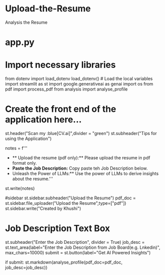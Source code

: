 # Upload-the-Resume
Analysis the Resume
# app.py
# Import necessary libraries

from dotenv import load_dotenv
load_dotenv()  # Load the local variables
import streamlit as st
import google.generativeai as genai
import os
from pdf import process_pdf
from analysis import analyse_profile

# Create the front end of the application here...
st.header("Scan my :blue[CV.ai]",divider = "green")
st.subheader("Tips for using the Application")

notes = f'''
* ** Upload the resume (pdf only):** Please upload the resume in pdf format only.
* **Paste the Job Description:** Copy paste teh Job Description below.
* Unleash the Power of LLMs:** Use the power of LLMs to derive insights about the resume.'''

st.write(notes)

#sidebar
st.sidebar.subheader("Upload the Resume")
pdf_doc = st.sidebar.file_uploader("Upload the Resume",type=["pdf"])
st.sidebar.write("Created by Khushi")

# Job Description Text Box
st.subheader("Enter the Job Description", divider = True)
job_desc = st.text_area(label="Enter the Job Description from Job Board(e.g. Lnkedin)",
             max_chars=10000)
submit = st.button(label="Get AI Powered Insights")

if submit:
    st.markdown(analyse_profile(pdf_doc=pdf_doc, job_desc=job_desc))

